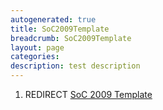 ```yaml
---
autogenerated: true
title: SoC2009Template
breadcrumb: SoC2009Template
layout: page
categories: 
description: test description
---
```


1.  REDIRECT [SoC 2009 Template](SoC_2009_Template )
